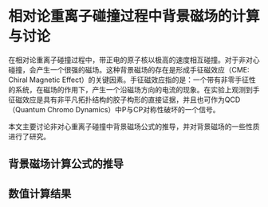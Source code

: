 # 相对论重离子碰撞过程中背景磁场的计算与讨论

在相对论重离子碰撞过程中，带正电的原子核以极高的速度相互碰撞。对于非对心碰撞，会产生一个很强的磁场。这种背景磁场的存在是形成手征磁效应（CME: Chiral Magnetic Effect）的关键因素。手征磁效应指的是：一个带有非零手征性的系统，在磁场的作用下，产生一个沿磁场方向的电流的现象。在实验上观测到手征磁效应是具有非平凡拓扑结构的胶子构形的直接证据，并且也可作为QCD（Quantum Chromo Dynamics）中P与CP对称性破坏的一个信号。

本文主要讨论非对心重离子碰撞中背景磁场公式的推导，并对背景磁场的一些性质进行了研究。

## 背景磁场计算公式的推导

## 数值计算结果

